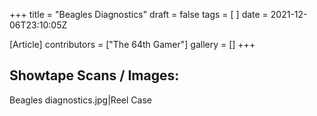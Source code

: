 +++
title = "Beagles Diagnostics"
draft = false
tags = [ ]
date = 2021-12-06T23:10:05Z

[Article]
contributors = ["The 64th Gamer"]
gallery = []
+++
## Showtape Scans / Images: ##
<gallery>
Beagles diagnostics.jpg|Reel Case
</gallery>